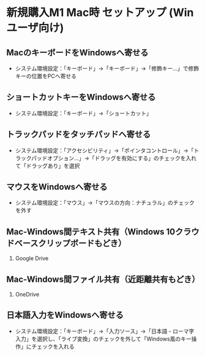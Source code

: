 # 新規購入M1 Mac時 セットアップ (Winユーザ向け)

## MacのキーボードをWindowsへ寄せる

- システム環境設定：「キーボード」→「キーボード」→「修飾キー…」で修飾キーの位置をPCへ寄せる

## ショートカットキーをWindowsへ寄せる

- システム環境設定：「キーボード」→「ショートカット」

## トラックパッドをタッチパッドへ寄せる

- システム環境設定：「アクセシビリティ」→「ポインタコントロール」→「トラックパッドオプション…」→「ドラッグを有効にする」のチェックを入れて「ドラッグあり」を選択

## マウスをWindowsへ寄せる

- システム環境設定：「マウス」→「マウスの方向：ナチュラル」のチェックを外す

## Mac-Windows間テキスト共有（Windows 10クラウドベースクリップボードもどき）

1. Google Drive

## Mac-Windows間ファイル共有（近距離共有もどき）

1. OneDrive

## 日本語入力をWindowsへ寄せる

- システム環境設定：「キーボード」→「入力ソース」→「日本語 - ローマ字入力」を選択し、「ライブ変換」のチェックを外して「Windows風のキー操作」にチェックを入れる
